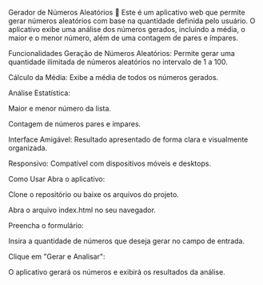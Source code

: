 Gerador de Números Aleatórios 🎲
Este é um aplicativo web que permite gerar números aleatórios com base na quantidade definida pelo usuário. O aplicativo exibe uma análise dos números gerados, incluindo a média, o maior e o menor número, além de uma contagem de pares e ímpares.

Funcionalidades
Geração de Números Aleatórios: Permite gerar uma quantidade ilimitada de números aleatórios no intervalo de 1 a 100.

Cálculo da Média: Exibe a média de todos os números gerados.

Análise Estatística:

Maior e menor número da lista.

Contagem de números pares e ímpares.

Interface Amigável: Resultado apresentado de forma clara e visualmente organizada.

Responsivo: Compatível com dispositivos móveis e desktops.

Como Usar
Abra o aplicativo:

Clone o repositório ou baixe os arquivos do projeto.

Abra o arquivo index.html no seu navegador.

Preencha o formulário:

Insira a quantidade de números que deseja gerar no campo de entrada.

Clique em "Gerar e Analisar":

O aplicativo gerará os números e exibirá os resultados da análise.

